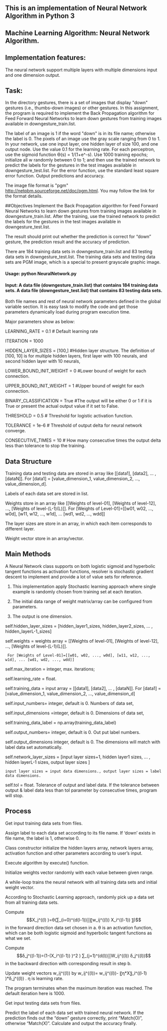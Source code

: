 ## This is an implementation of Neural Network Algorithm in Python 3

## Machine Learning Algorithm: Neural Network Algorithm.

## Implementation features:
The neural network support multiple layers with multiple dimensions input and one dimension output.

## Task:
In the directory gestures, there is a set of images that display "down" gestures (i.e., thumbs-down images) or other gestures. In this assignment, the program is required to implement the Back Propagation algorithm for Feed Forward Neural Networks to learn down gestures from training images available in downgesture_train.list. 


The label of an image is 1 if the word "down" is in its file name; otherwise the label is 0. The pixels of an image use the gray scale ranging from 0 to 1. In your network, use one input layer, one hidden layer of size 100, and one output node. Use the value 0.1 for the learning rate. For each perceptron, use the sigmoid function Ɵ(s) = 1/(1+e^-s). Use 1000 training epochs; initialize all w randomly between 0 to 1; and then use the trained network to predict the labels for the gestures in the test images available in downgesture_test.list. For the error function, use the standard least square error function. Output predictions and accuracy.


The image file format is "pgm" <http://netpbm.sourceforge.net/doc/pgm.html>. You may follow the link for the format details. 


##Objectives
Implement the Back Propagation algorithm for Feed Forward Neural Networks to learn down gestures from training images available in downgesture_train.list. After the training, use the trained network to predict the labels for the gestures in the test images available in downgesture_test.list.

The result should print out whether the prediction is correct for “down” gesture, the prediction result and the accuracy of prediction.

There are 184 training data sets in downgesture_train.list and 83 testing data sets in downgesture_test.list. The training data sets and testing data sets are PGM image, which is a special to present grayscale graphic image.

#### Usage: python NeuralNetwork.py

#### Input: A data file (downgesture_train.list) that contains 184 training data sets. A data file (downgesture_test.list) that contains 83 testing data sets. 
Both file names and rest of neural network parameters defined in the global variable section. It is easy task to modify the code and get those parameters dynamically load during program execution time.

Major parameters show as below:

LEARNING_RATE = 0.1 # Default learning rate

ITERATION = 1000

HIDDEN_LAYER_SIZES = [100,] #Hidden layer structure. The definition of [100, 10] is for multiple hidden layers, first layer with 100 neurals, and second hidden layer with 10 neurals,  

LOWER_BOUND_INIT_WEIGHT = 0 #Lower bound of weight for each connection.

UPPER_BOUND_INIT_WEIGHT = 1 #Upper bound of weight for each connection.

BINARY_CLASSIFICATION = True #The output will be either 0 or 1 if it is True or present the actual output value if it set to False.

THRESHOLD = 0.5 # Threshold for logistic activation function.

TOLERANCE = 1e-6 # Threshold of output delta for neural network converge.

CONSECUTIVE_TIMES = 10 # How many consecutive times the output delta less than tolerance to stop the training.

## Data Structure
Training data and testing data are stored in array like [[data1], [data2], ... , [dataN]]. For [data1] = [value_dimension_1, value_dimension_2, ..., value_dimension_d].


Labels of each data set are stored in list.


Weights store in an array like [[Weights of level-01], [Weights of level-12], ..., [Weights of level-(L-1)(L)]]. For [Weights of Level-01]=[[w01, w02, ..., w0d], [w11, w12, ..., w1d], ... [wd1, wd2, ..., wdd]]


The layer sizes are store in an array, in which each item corresponds to different layer.


Weight vector store in an array/vector.


## Main Methods
A Neural Network class supports on both logistic sigmoid and hyperbolic tangent functions as activation functions, resolver is stochastic gradient descent to implement and provide a lot of value sets for reference.


1. This implementation apply Stochastic learning approach where single example is randomly chosen from training set at each iteration.


2. The initial data range of weight matrix/array can be configured from parameters.


3. The output is one dimension.
        


self.hidden_layer_sizes = [hidden_layer1_sizes, hidden_layer2_sizes, ... , hidden_layerL-1_sizes]     


self.weights = weights array = [[Weights of level-01], [Weights of level-12], ..., [Weights of level-(L-1)(L)]]. 


     For [Weights of Level-01]=[[w01, w02, ..., w0d], [w11, w12, ..., w1d], ... [wd1, wd2, ..., wdd]]


self.max_iteration = integer, max. iterations;


self.learning_rate = float.


self.training_data = input array = [[data1], [data2], ... , [dataN]]. For [data1] = [value_dimension_1, value_dimension_2, ..., value_dimension_d]


self.input_numbers= integer, default is 0. Numbers of data set,


self.input_dimensions =integer, default is 0. Dimensions of data set, 


self.training_data_label = np.array(training_data_label)


self.output_numbers= integer, default is 0. Out put label numbers.


self.output_dimensions integer, default is 0. The dimensions will match with label data set automatically. 



self.network_layer_sizes = [input layer sizes+1, hidden layer1 sizes, ... , hidden layerL-1 sizes, output layer sizes ] 


    input layer sizes = input data dimensions., output layer sizes = label data dimensions.


self.tol = float. Tolerance of output and label data. If the tolerance between output & label data less than tol parameter by consecutive times, program will stop. 


## Process
Get input training data sets from files.


Assign label to each data set according to its file name. If ‘down’ exists in file name, the label is 1, otherwise 0.


Class constructor initialize the hidden layers array, network layers array, activation function and other parameters according to user’s input.


Execute algorithm by execute() function.


Initialize weights vector randomly with each value between given range.


A while-loop trains the neural network with all training data sets and initial weight vector.


According to Stochastic Learning approach, randomly pick up a data set from all training data sets.


Compute $$X_j^((l) )=θ(∑_(i=0)^(d(l-1))▒〖w_ij^((l)) X_i^((l-1)) 〗)$$ in the forward direction data set chosen in a. θ is an activation function, which can be both logistic sigmoid and hyperbolic tangent functions as what we set.	


Compute $$δ_j^((l-1))=(1-(X_i^((l-1)) )^2 ) ∑_(j=1)^(d(l))▒W_ij^((l))  δ_j^((l))$$ in the backward direction with corresponding result in step b.


Update weight vectors w_ij^((l)) by w_ij^((l))= w_ij^((l))- 〖η*X〗_i^((l-1) )*δ_j^((l)) . η is learning rate.


The program terminates when the maximum iteration was reached. The default iteration here is 1000.


Get input testing data sets from files.


Predict the label of each data set with trained neural network. If the prediction finds out the “down” gesture correctly, print “Match(O)”, otherwise “Match(X)”. Calculate and output the accuracy finally.


